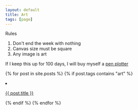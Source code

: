 ```yaml
---
layout: default
title: Art
tags: [page]
---
```


Rules

1. Don't end the week with nothing
2. Canvas size must be square
3. Any image is art

If I keep this up for 100 days, I will buy myself a [pen plotter](https://shop.evilmadscientist.com/productsmenu/846)

{% for post in site.posts %}
{% if post.tags contains "art" %}
  <article class="post">
  <li>
      <p>
      <a href="{{ post.url }}">{{ post.title }}</a>
      </p>
  </li>
  </article>
{% endif %}
{% endfor %}
